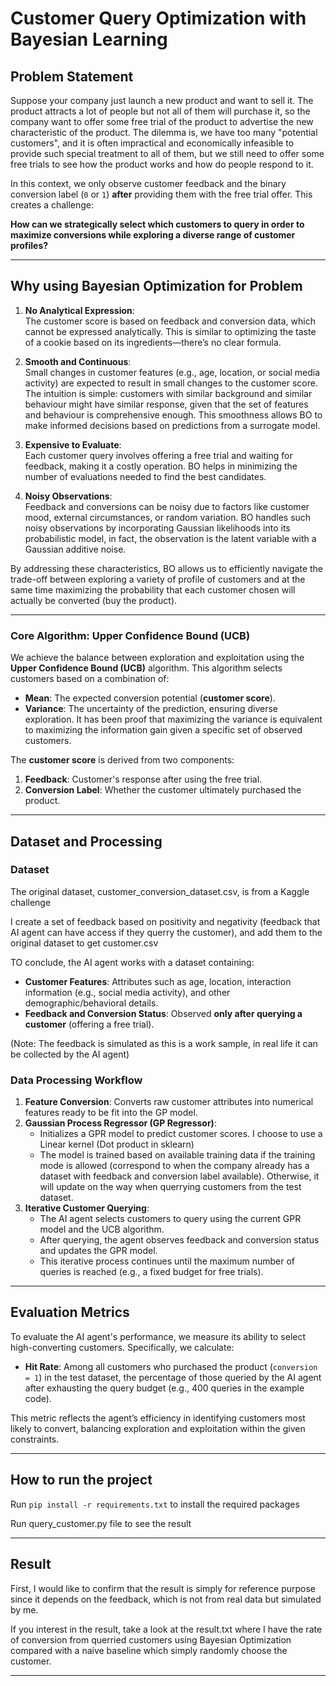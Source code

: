 # **Customer Query Optimization with Bayesian Learning**

## **Problem Statement**

Suppose your company just launch a new product and want to sell it. The product attracts a lot of people but not all of them will purchase it, so the company want to offer some free trial of the product to advertise the new characteristic of the product. The dilemma is, we have too many "potential customers", and it is often impractical and economically infeasible to provide such special treatment to all of them, but we still need to offer some free trials to see how the product works and how do people respond to it.

In this context, we only observe customer feedback and the binary conversion label (`0` or `1`) **after** providing them with the free trial offer. This creates a challenge:

**How can we strategically select which customers to query in order to maximize conversions while exploring a diverse range of customer profiles?**

---

## **Why using Bayesian Optimization for Problem**

1. **No Analytical Expression**:  
   The customer score is based on feedback and conversion data, which cannot be expressed analytically. This is similar to optimizing the taste of a cookie based on its ingredients—there’s no clear formula.

2. **Smooth and Continuous**:  
   Small changes in customer features (e.g., age, location, or social media activity) are expected to result in small changes to the customer score. The intuition is simple: customers with similar background and similar behaviour might have similar response, given that the set of features and behaviour is comprehensive enough. This smoothness allows BO to make informed decisions based on predictions from a surrogate model.

3. **Expensive to Evaluate**:  
   Each customer query involves offering a free trial and waiting for feedback, making it a costly operation. BO helps in minimizing the number of evaluations needed to find the best candidates.

4. **Noisy Observations**:  
   Feedback and conversions can be noisy due to factors like customer mood, external circumstances, or random variation. BO handles such noisy observations by incorporating Gaussian likelihoods into its probabilistic model, in fact, the observation is the latent variable with a Gaussian additive noise.

By addressing these characteristics, BO allows us to efficiently navigate the trade-off between exploring a variety of profile of customers and at the same time maximizing the probability that each customer chosen will actually be converted (buy the product). 

---


### **Core Algorithm: Upper Confidence Bound (UCB)**

We achieve the balance between exploration and exploitation using the **Upper Confidence Bound (UCB)** algorithm. This algorithm selects customers based on a combination of:

- **Mean**: The expected conversion potential (**customer score**).
- **Variance**: The uncertainty of the prediction, ensuring diverse exploration. It has been proof that maximizing the variance is equivalent to maximizing the information gain given a specific set of observed customers.

The **customer score** is derived from two components:
1. **Feedback**: Customer's response after using the free trial.
2. **Conversion Label**: Whether the customer ultimately purchased the product.

---

## **Dataset and Processing**

### **Dataset**

The original dataset, customer_conversion_dataset.csv, is from a Kaggle challenge

I create a set of feedback based on positivity and negativity (feedback that AI agent can have access if they querry the customer), and add them to the original dataset to get customer.csv

TO conclude, the AI agent works with a dataset containing:

- **Customer Features**: Attributes such as age, location, interaction information (e.g., social media activity), and other demographic/behavioral details.
- **Feedback and Conversion Status**: Observed **only after querying a customer** (offering a free trial).

(Note: The feedback is simulated as this is a work sample, in real life it can be collected by the AI agent)

### **Data Processing Workflow**

1. **Feature Conversion**: Converts raw customer attributes into numerical features ready to be fit into the GP model.
2. **Gaussian Process Regressor (GP Regressor)**:
   - Initializes a GPR model to predict customer scores. I choose to use a Linear kernel (Dot product in sklearn)
   - The model is trained based on available training data if the training mode is allowed (correspond to when the company already has a dataset with feedback and conversion label available). Otherwise, it will update on the way when querrying customers from the test dataset.
3. **Iterative Customer Querying**:
   - The AI agent selects customers to query using the current GPR model and the UCB algorithm.
   - After querying, the agent observes feedback and conversion status and updates the GPR model.
   - This iterative process continues until the maximum number of queries is reached (e.g., a fixed budget for free trials).

---

## **Evaluation Metrics**

To evaluate the AI agent's performance, we measure its ability to select high-converting customers. Specifically, we calculate:

- **Hit Rate**: Among all customers who purchased the product (`conversion = 1`) in the test dataset, the percentage of those queried by the AI agent after exhausting the query budget (e.g., 400 queries in the example code).

This metric reflects the agent’s efficiency in identifying customers most likely to convert, balancing exploration and exploitation within the given constraints.

---

## **How to run the project**

Run `pip install -r requirements.txt` to install the required packages

Run query_customer.py file to see the result

---

## **Result**

First, I would like to confirm that the result is simply for reference purpose since it depends on the feedback, which is not from real data but simulated by me.

If you interest in the result, take a look at the result.txt where I have the rate of conversion from querried customers using Bayesian Optimization compared with a naive baseline which simply randomly choose the customer.

---
